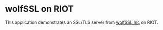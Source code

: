 # wolfSSL on RIOT

This application demonstrates an SSL/TLS server
from [wolfSSL Inc](https://www.wolfssl.com) on RIOT.
